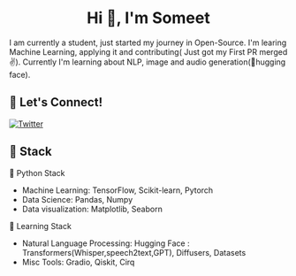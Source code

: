 <h1 align="center">Hi 👋, I'm Someet</h1>

I am currently a student, just started my journey in Open-Source. I'm learing Machine Learning, applying it and contributing( Just got my First PR merged :v:). Currently I'm learning about NLP, image and audio generation(🤗hugging face). 

## 🔗 Let's Connect!
<a href="https://twitter.com/someetsahoo" target="_blank"><img alt="Twitter" src="https://img.shields.io/badge/twitter-%231DA1F2.svg?&style=for-the-badge&logo=twitter&logoColor=white" /></a>

## 🔨 Stack
🐍 Python Stack
- Machine Learning: TensorFlow, Scikit-learn, Pytorch
- Data Science: Pandas, Numpy
- Data visualization: Matplotlib, Seaborn 

:book: Learning Stack
- Natural Language Processing: Hugging Face : Transformers(Whisper,speech2text,GPT), Diffusers, Datasets
- Misc Tools: Gradio, Qiskit, Cirq
